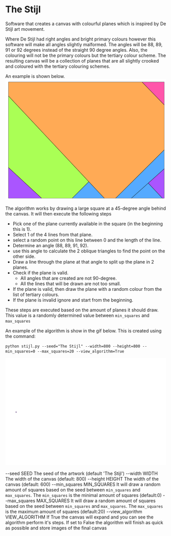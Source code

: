 # The Stijl


Software that creates a canvas with colourful planes which is inspired by De Stijl art movement. 

Where De Stijl had right angles and bright primary colours however this software will make all angles slightly malformed. The angles will be 88, 89, 91 or 92 degrees instead of the straight 90 degree angles. Also, the colouring will not be the primary colours but the tertiary colour scheme. The resulting canvas will be a collection of planes that are all slightly crooked and coloured with the tertiary colouring schemes.

An example is shown below. 
![The Stijl image example](example.png)

The algorithm works by drawing a large square at a 45-degree angle behind the canvas. It will then execute the following steps   
- Pick one of the plane currently available in the square (in the beginning this is 1). 
- Select 1 of the 4 lines from that plane.
- select a random point on this line between 0 and the length of the line.
- Determine an angle (88, 89, 91, 92).
- use this angle to calculate the 2 oblique triangles to find the point on the other side.
- Draw a line through the plane at that angle to split up the plane in 2 planes.
- Check if the plane is valid.
  - All angles that are created are not 90-degree.
  - All the lines that will be drawn are not too small.
- If the plane is valid, then draw the plane with a random colour from the list of tertiary colours.
- If the plane is invalid ignore and start from the beginning.

These steps are executed based on the amount of planes it should draw. This value is a randomly determined value between `min_squares` and `max_squares` 

An example of the algorithm is show in the gif below. This is created using the command:
```commandline
python stijl.py --seed="The Stijl" --width=800 --height=800 --min_squares=0 --max_squares=20 --view_algorithm=True
```
![The Stijl gif example](Stijl.gif)



--seed SEED           The seed of the artwork (default 'The Stijl')
  --width WIDTH         The width of the canvas (default: 800)
  --height HEIGHT       The width of the canvas (default: 600)
  --min_squares MIN_SQUARES
                        It will draw a random amount of squares based on the seed between `min_squares` and
                        `max_squares`. The `min_squares` is the minimal amount of squares (default:0)
  --max_squares MAX_SQUARES
                        It will draw a random amount of squares based on the seed between `min_squares` and
                        `max_squares`. The `max_squares` is the maximum amount of squares (default:20)
  --view_algorithm VIEW_ALGORITHM
                        If True the canvas will expand and you can see the algorithm perform it's steps. If set to
                        False the algorithm will finish as quick as possible and store images of the final canvas
